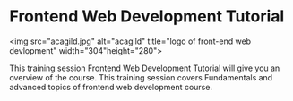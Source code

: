 <!DOCTYPE html>

<html>

<head>
<title>Session1</title>
</head>

<body>

<h1>Frontend Web Development Tutorial </h1>

<img src="acagild.jpg" alt="acagild" title="logo of front-end web devlopment" width="304"height="280">

<p>This training session Frontend Web Development Tutorial will give you an overview of the course. This training session covers Fundamentals and advanced topics of frontend web development course.</p>

</body>

</html>
